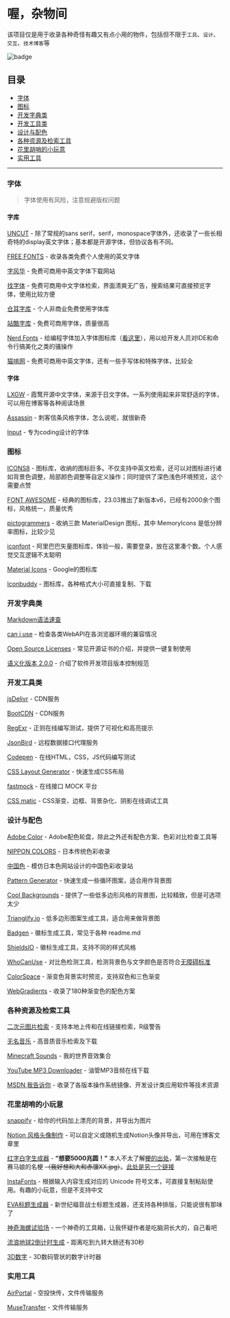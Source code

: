 # 喔，杂物间

该项目仅是用于收录各种奇怪有趣又有点小用的物件，包括但不限于`工具`、`设计`、`交互`、`技术博客`等

![badge](https://img.shields.io/badge/State-useless-orange?style=for-the-badge)

<h2 id='catalog'>目录</h2>

- [字体](#fonts)
- [图标](#icons)
- [开发字典类](#reference-books)
- [开发工具类](#dev-tools)
- [设计与配色](#design)
- [各种资源及检索工具](#resources)
- [花里胡哨的小玩意](#toys)
- [实用工具](#useful-tools)

---
<h3 id='fonts'>字体</h3>

> 字体使用有风险，注意规避版权问题

#### 字库

[UNCUT](https://uncut.wtf/) - 除了常规的sans serif，serif，monospace字体外，还收录了一些长相奇特的display英文字体；基本都是开源字体，但协议各有不同。

[FREE FONTS](https://www.freefonts.io/) - 收录各类免费个人使用的英文字体

[字风华](https://www.zifh.com/) - 免费可商用中英文字体下载网站

[找字体](https://zfont.cn/) - 免费可商用中文字体检索，界面清爽无广告，搜索结果可直接预览字体，使用比较方便

[仓耳字库](http://tsanger.cn/) - 个人非商业免费使用字体库

[站酷字库](https://www.zcool.com.cn/special/zcoolfonts/) - 免费可商用字体，质量很高

[Nerd Fonts](https://www.nerdfonts.com/font-downloads) - 给编程字体加入字体图标库（[看这里](https://www.nerdfonts.com/#home)），用以给开发人员对IDE和命令行搞美化之类的骚操作

[猫啃网](https://www.maoken.com/) - 免费可商用中英文字体，还有一些手写体和特殊字体，比较全

#### 字体

[LXGW](https://lxgw.github.io/) - 霞鹜开源中文字体，来源于日文字体。一系列使用起来非常舒适的字体，可以用在博客等各种阅读场景

[Assassin](https://www.dafont.com/assassin.font) - 刺客信条风格字体，怎么说呢，就很新奇

[Input](https://input.djr.com/) - 专为coding设计的字体

<h3 id='icons'>图标</h3>

[ICONS8](https://icons8.com/icons) - 图标库，收纳的图标巨多。不仅支持中英文检索，还可以对图标进行诸如背景色调整，局部颜色调整等自定义操作；同时提供了深色浅色环境预览，这个需要点赞

[FONT AWESOME](https://fontawesome.com/search) - 经典的图标库，23.03推出了新版本v6，已经有2000余个图标，风格统一，质量优秀

[pictogrammers](https://pictogrammers.com/libraries/) - 收纳三款 MaterialDesign 图标，其中 MemoryIcons 是低分辨率图标，比较少见

[iconfont](https://www.iconfont.cn/) - 阿里巴巴矢量图标库，体验一般，需要登录，放在这里凑个数。个人感觉交互逻辑不太聪明

[Material Icons](https://fonts.google.com/icons) - Google的图标库

[Iconbuddy](https://iconbuddy.app/) - 图标库，各种格式大小可直接复制、下载

<h3 id='reference-books'>开发字典类</h3>

[Markdown语法速查](https://markdown.com.cn/cheat-sheet.html)

[can i use](https://caniuse.com/) - 检查各类WebAPI在各浏览器环境的兼容情况

[Open Source Licenses](https://choosealicense.com/licenses/) - 常见开源证书的介绍，并提供一键复制使用

[语义化版本 2.0.0](https://semver.org/lang/zh-CN/) - 介绍了软件开发项目版本控制规范

<h3 id='dev-tools'>开发工具类</h3>

[jsDelivr](https://www.jsdelivr.com/) - CDN服务

[BootCDN](https://www.bootcdn.cn/) - CDN服务

[RegExr](https://regexr.com/) - 正则在线编写测试，提供了可视化和高亮提示

[JsonBird](https://bird.ioliu.cn/) - 远程数据接口代理服务

[Codepen](https://codepen.io/pen/) - 在线HTML，CSS，JS代码编写测试

[CSS Layout Generator](https://layout.bradwoods.io/) - 快速生成CSS布局

[fastmock](https://www.fastmock.site/#/) - 在线接口 MOCK 平台

[CSS matic](https://www.cssmatic.com/) - CSS渐变、边框、背景杂化、阴影在线调试工具

<h3 id='design'>设计与配色</h3>

[Adobe Color](https://color.adobe.com/zh/create/color-wheel) - Adobe配色轮盘，除此之外还有配色方案、色彩对比检查工具等

[NIPPON COLORS](https://nipponcolors.com/) - 日本传统色彩收录

[中国色](http://zhongguose.com/) - 模仿日本色网站设计的中国色彩收录站

[Pattern Generator](https://doodad.dev/pattern-generator/) - 快速生成一些循环图案，适合用作背景图

[Cool Backgrounds](https://coolbackgrounds.io/) - 提供了一些低多边形风格的背景图，比较精致，但是可选项太少

[Trianglify.io](https://trianglify.io/) - 低多边形图案生成工具，适合用来做背景图

[Badgen](https://badgen.net/) - 徽标生成工具，常见于各种 readme.md

[ShieldsIO](https://shields.io/) - 徽标生成工具，支持不同的样式风格

[WhoCanUse](https://www.whocanuse.com/) - 对比色检测工具，检测背景色与文字颜色是否符合[无障碍标准](https://www.w3.org/TR/WCAG21/)

[ColorSpace](https://mycolor.space/) - 渐变色背景实时预览，支持双色和三色渐变

[WebGradients](https://webgradients.com/) - 收录了180种渐变色的配色方案

<h3 id='resources'>各种资源及检索工具</h3>

[二次元图片检索](https://ascii2d.net/) - 支持本地上传和在线链接检索，R级警告

[无名音乐](https://thewind.xyz/) - 高音质音乐检索及下载

[Minecraft Sounds](https://o.xbottle.top/mcsounds/) - 我的世界音效集合

[YouTube MP3 Downloader](https://en.loader.to/4/) - 油管MP3音频在线下载

[MSDN,我告诉你](https://msdn.itellyou.cn/) - 收录了各版本操作系统镜像、开发设计类应用软件等技术资源

<h3 id='toys'>花里胡哨的小玩意</h3>

[snappify](https://snappify.com/editor) - 给你的代码加上漂亮的背景，并导出为图片

[Notion 风格头像制作](https://notion-avatar.vercel.app/zh) - 可以自定义或随机生成Notion头像并导出，可用在博客文章里

[红字白字生成器](https://yurafuca.com/5000choyen/index_cn.html) - **“想要5000兆圆！”** 本人不太了解[梗的出处](https://zh.moegirl.org.cn/zh-tw/%E6%83%B3%E8%A6%815000%E5%85%86%E5%9C%86!)，第一次接触是在赛马娘的名梗 ~~（我好想和大和赤骥XX.jpg）~~。[此处是另一个链接](https://auri.ga/5000generator/)

[InstaFonts](https://instafonts.io/) - 根据输入内容生成对应的 Unicode 符号文本，可直接复制粘贴使用。有趣的小玩意，但是不支持中文

[EVA标题生成器](https://lab.magiconch.com/eva-title/) - 新世纪福音战士标题生成器，还支持各种排版，只能说很有那味了

[神奇海螺试验场](https://lab.magiconch.com/) - 一个神奇的工具箱，让我怀疑作者是吃脑洞长大的，自己看吧

[流浪地球2倒计时生成](https://lab.wsm.ink/the-wandering-earth-2-countdown/#/) - 距离吃到九转大肠还有30秒

[3D数字](https://codepen.io/Chokcoco/pen/qXVxyw) - 3D数码管状的数字计时器

<h3 id='useful-tools'>实用工具</h3>

[AirPortal](https://airportal.cn/) - 空投快传，文件传输服务

[MuseTransfer](https://musetransfer.com/) - 文件传输服务
